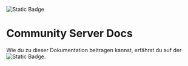 ![Static Badge](https://img.shields.io/badge/Community_Server_Docs-%231B9F8E?style=for-the-badge&logo=readme&logoColor=000&link=https%3A%2F%2Fserver.castcrafter.de%2F)

# Community Server Docs

Wie du zu dieser Dokumentation beitragen kannst, erfährst du auf der ![Static Badge](https://img.shields.io/badge/Dokumentationsseite-%231B9F8E?style=flat&logo=readme&logoColor=000&link=https%3A%2F%2Fserver.castcrafter.de%2Fdoc-contribution.html).
 
